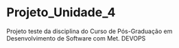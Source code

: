 # Projeto_Unidade_4
Projeto teste da disciplina do Curso de Pós-Graduação em Desenvolvimento de Software com Met. DEVOPS
